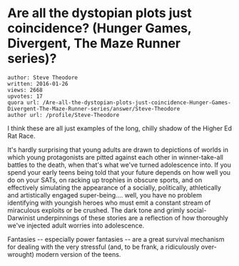 # Are all the dystopian plots just coincidence? (Hunger Games, Divergent, The Maze Runner series)?

	author: Steve Theodore
	written: 2016-01-26
	views: 2668
	upvotes: 17
	quora url: /Are-all-the-dystopian-plots-just-coincidence-Hunger-Games-Divergent-The-Maze-Runner-series/answer/Steve-Theodore
	author url: /profile/Steve-Theodore


I think these are all just examples of the long, chilly shadow of the Higher Ed Rat Race. 

It's hardly surprising that young adults are drawn to depictions of worlds in which young protagonists are pitted against each other in winner-take-all battles to the death, when that's what we've turned adolescence into. If you spend your early teens being told that your future depends on how well you do on your SATs, on racking up trophies in obscure sports, and on effectively simulating the appearance of a socially, politically, athletically and artistically engaged super-being.... well, you have no problem identifying with youngish heroes who must emit a constant stream of miraculous exploits or be crushed. The dark tone and grimly social-Darwinist underpinnings of these stories are a reflection of how thoroughly we've injected adult worries into adolescence.

Fantasies -- especially power fantasies -- are a great survival mechanism for dealing with the very stressful (and, to be frank, a ridiculously over-wrought) modern version of the teens. 

 



